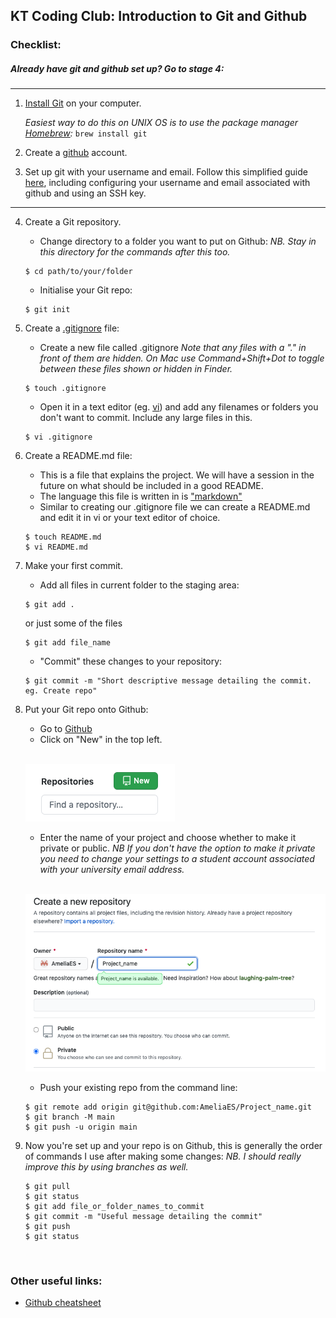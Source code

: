 ## KT Coding Club: Introduction to Git and Github

### Checklist:
##### Already have git and github set up? Go to stage 4:
____________
1. [Install Git](https://git-scm.com/book/en/v2/Getting-Started-Installing-Git) on your computer.


   *Easiest way to do this on UNIX OS is to use the package manager [Homebrew](https://docs.brew.sh/Installation/):* ``` brew install git ```



2. Create a [github](https://github.com/) account.
3. Set up git with your username and email. Follow this simplified guide [here](https://kbroman.org/github_tutorial/pages/first_time.html), including configuring your username and email associated with github and using an SSH key.

___________


4. Create a Git repository.

    - Change directory to a folder you want to put on Github:
    *NB. Stay in this directory for the commands after this too.*
    ```
    $ cd path/to/your/folder
    ```
    - Initialise your Git repo:
    ```
    $ git init
    ```

5. Create a [.gitignore](https://www.pluralsight.com/guides/how-to-use-gitignore-file) file:

    - Create a new file called .gitignore
    *Note that any files with a "." in front of them are hidden. On Mac use Command+Shift+Dot to toggle between these files shown or hidden in Finder.*
    ```
    $ touch .gitignore
    ``` 
    - Open it in a text editor (eg. [vi](https://www.washington.edu/computing/unix/vi.html)) and add any filenames or folders you don't want to commit. Include any large files in this.
    ``` 
    $ vi .gitignore
    ```

6. Create a README.md file:
    - This is a file that explains the project. We will have a session in the future on what should be included in a good README. 
    - The language this file is written in is ["markdown"](https://guides.github.com/pdfs/markdown-cheatsheet-online.pdf)
    - Similar to creating our .gitignore file we can create a README.md and edit it in vi or your text editor of choice.
    ```
    $ touch README.md
    $ vi README.md
    ```

7. Make your first commit.
    - Add all files in current folder to the staging area:
    ```
    $ git add .
    ```
    or just some of the files
    ```
    $ git add file_name
    ```
    - "Commit" these changes to your repository:
    ```
    $ git commit -m "Short descriptive message detailing the commit. eg. Create repo"
    ```

8. Put your Git repo onto Github:
    - Go to [Github](www.github.com)
    - Click on "New" in the top left.
    <br />

    ![github_repo](https://raw.githubusercontent.com/AmeliaES/coding_club/main/markdown_images/github_repo.png?token=AFZP2Y6DERD2HX7ZI4VAVUS7S4AYU)

     - Enter the name of your project and choose whether to make it private or public.
    *NB If you don't have the option to make it private you need to change your settings to a student account associated with your university email address.*
    <br />

    ![Repo](https://raw.githubusercontent.com/AmeliaES/coding_club/main/markdown_images/github_repo2.png?token=AFZP2Y6DERD2HX7ZI4VAVUS7S4AYU)
    - Push your existing repo from the command line:
    ```
    $ git remote add origin git@github.com:AmeliaES/Project_name.git
    $ git branch -M main
    $ git push -u origin main
    ```

9. Now you're set up and your repo is on Github, this is generally the order of commands I use after making some changes:
*NB. I should really improve this by using branches as well.*

    ```
    $ git pull
    $ git status
    $ git add file_or_folder_names_to_commit
    $ git commit -m "Useful message detailing the commit"
    $ git push
    $ git status
    ```


<br />

### Other useful links:
- [Github cheatsheet](https://education.github.com/git-cheat-sheet-education.pdf)


<br />
